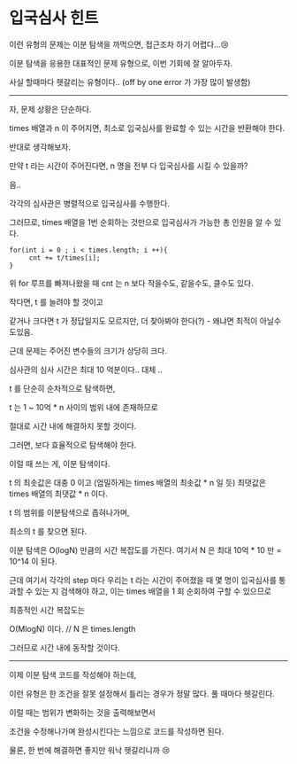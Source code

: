 # 입국심사 힌트

이런 유형의 문제는 이분 탐색을 까먹으면, 접근조차 하기 어렵다...😢

이분 탐색을 응용한 대표적인 문제 유형으로, 이번 기회에 잘 알아두자.

사실 할때마다 헷갈리는 유형이다.. (off by one error 가 가장 많이 발생함)

---

자, 문제 상황은 단순하다.

times 배열과 n 이 주어지면, 최소로 입국심사를 완료할 수 있는 시간을 반환해야 한다.

반대로 생각해보자.

만약 t 라는 시간이 주어진다면, n 명을 전부 다 입국심사를 시킬 수 있을까?

음..

각각의 심사관은 병렬적으로 입국심사를 수행한다.

그러므로, times 배열을 1번 순회하는 것만으로 입국심사가 가능한 총 인원을 알 수 있다.

```
for(int i = 0 ; i < times.length; i ++){
     cnt += t/times[i];
}
```

위 for 루프를 빠져나왔을 때 cnt 는 n 보다 작을수도, 같을수도, 클수도 있다.

작다면, t 를 늘려야 할 것이고

같거나 크다면 t 가 정답일지도 모르지만, 더 찾아봐야 한다(?) - 왜냐면 최적이 아닐수도있음.

근데 문제는 주어진 변수들의 크기가 상당히 크다.

심사관의 심사 시간은 최대 10 억분이다.. 대체 ..

t 를 단순히 순차적으로 탐색하면,

t 는 1 ~ 10억 * n 사이의 범위 내에 존재하므로

절대로 시간 내에 해결하지 못할 것이다.

그러면, 보다 효율적으로 탐색해야 한다.

이럴 때 쓰는 게, 이분 탐색이다.

t 의 최솟값은 대충 0 이고 (엄밀하게는 times 배열의 최솟값 * n 일 듯)
최댓값은 times 배열의 최댓값 * n 이다.

t 의 범위를 이분탐색으로 좁혀나가며,

최소의 t 를 찾으면 된다.

이분 탐색은 O(logN) 만큼의 시간 복잡도를 가진다. 여기서 N 은 최대 10억 * 10 만 = 10^14 이 된다.

근데 여기서 각각의 step 마다 우리는 t 라는 시간이 주어졌을 때 몇 명이 입국심사를 통과할 수 있는 지 검색해야 하고, 이는 times 배열을 1 회 순회하여 구할 수 있으므로

최종적인 시간 복잡도는 

O(MlogN) 이다.  // N 은 times.length

그러므로 시간 내에 동작할 것이다.

---

이제 이분 탐색 코드를 작성해야 하는데,

이런 유형은 한 조건을 잘못 설정해서 틀리는 경우가 정말 많다. 풀 때마다 헷갈린다.

이럴 때는 범위가 변화하는 것을 출력해보면서

조건을 수정해나가며 완성시킨다는 느낌으로 코드를 작성하면 된다.

물론, 한 번에 해결하면 좋지만 워낙 헷갈리니까 😢
